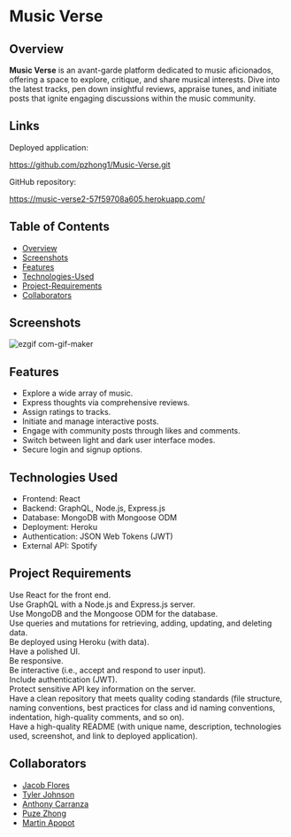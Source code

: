 # Music Verse

## Overview
**Music Verse**  is an avant-garde platform dedicated to music aficionados, offering a space to explore, critique, and share musical interests. Dive into the latest tracks, pen down insightful reviews, appraise tunes, and initiate posts that ignite engaging discussions within the music community.

## Links

Deployed application: 

https://github.com/pzhong1/Music-Verse.git

GitHub repository:

https://music-verse2-57f59708a605.herokuapp.com/



## Table of Contents

* [Overview](#Overview)
* [Screenshots](#screenshots)
* [Features](#features)
* [Technologies-Used](#technologies-used)
* [Project-Requirements](#Project-Requirements)
* [Collaborators](#collaborators)


## Screenshots

![ezgif com-gif-maker](https://github.com/pzhong1/Music-Verse/assets/123424361/b82a0d42-7be7-4aba-8592-059a9d0f21b4)


  ## Features
* Explore a wide array of music.
* Express thoughts via comprehensive reviews.
* Assign ratings to tracks.
* Initiate and manage interactive posts.
* Engage with community posts through likes and comments.
* Switch between light and dark user interface modes.
* Secure login and signup options.


## Technologies Used

* Frontend: React
* Backend: GraphQL, Node.js, Express.js
* Database: MongoDB with Mongoose ODM
* Deployment: Heroku
* Authentication: JSON Web Tokens (JWT)
* External API: Spotify

## Project Requirements
Use React for the front end.  
Use GraphQL with a Node.js and Express.js server.  
Use MongoDB and the Mongoose ODM for the database.  
Use queries and mutations for retrieving, adding, updating, and deleting data.  
Be deployed using Heroku (with data).  
Have a polished UI.  
Be responsive.  
Be interactive (i.e., accept and respond to user input).  
Include authentication (JWT).  
Protect sensitive API key information on the server.  
Have a clean repository that meets quality coding standards (file structure, naming conventions, best practices for class and id naming conventions, indentation, high-quality comments, and so on).  
Have a high-quality README (with unique name, description, technologies used, screenshot, and link to deployed application).  


## Collaborators

* <a href="https://github.com/JacobDFlores">Jacob Flores</a>
* <a href="https://github.com/BuggyFord">Tyler Johnson</a>
* <a href="https://github.com/EAnthonycarranza">Anthony Carranza</a>
* <a href="https://github.com/pzhong1">Puze Zhong</a>
* <a href="https://github.com/Mardyyy"> Martin Apopot</a>

